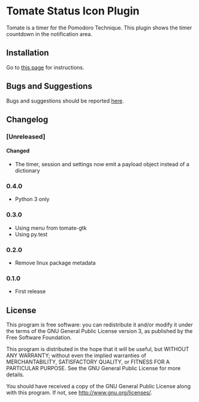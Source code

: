 Tomate Status Icon Plugin
=========================

Tomate is a timer for the Pomodoro Technique.
This plugin shows the timer countdown in the notification area.

Installation
------------

Go to [this page](https://github.com/eliostvs/tomate-gtk) for instructions.

Bugs and Suggestions
--------------------

Bugs and suggestions should be reported [here](https://github.com/eliostvs/tomate-statusicon-plugin/issues).

Changelog
---------

### [Unreleased]

#### Changed

- The timer, session and settings now emit a payload object instead of a dictionary

### 0.4.0

- Python 3 only

### 0.3.0

- Using menu from tomate-gtk
- Using py.test

### 0.2.0

- Remove linux package metadata

### 0.1.0

- First release

License
-------

This program is free software: you can redistribute it and/or modify it
under the terms of the GNU General Public License version 3, as published
by the Free Software Foundation.

This program is distributed in the hope that it will be useful, but
WITHOUT ANY WARRANTY; without even the implied warranties of
MERCHANTABILITY, SATISFACTORY QUALITY, or FITNESS FOR A PARTICULAR
PURPOSE.  See the GNU General Public License for more details.

You should have received a copy of the GNU General Public License along
with this program.  If not, see <http://www.gnu.org/licenses/>.
